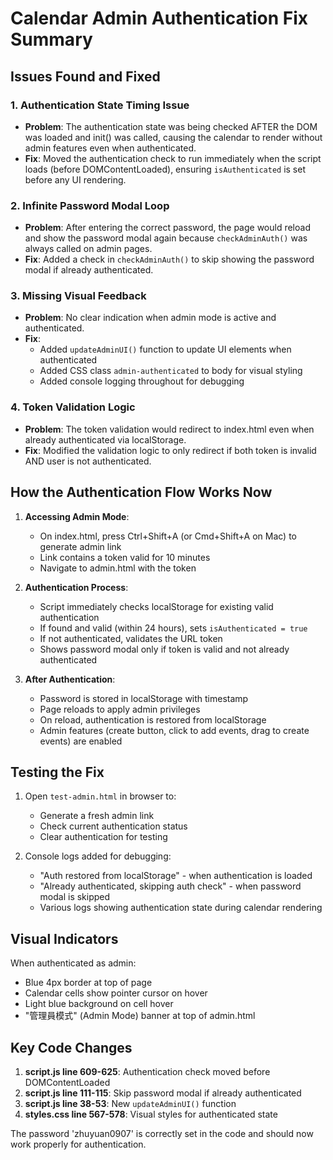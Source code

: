 # Calendar Admin Authentication Fix Summary

## Issues Found and Fixed

### 1. **Authentication State Timing Issue**
- **Problem**: The authentication state was being checked AFTER the DOM was loaded and init() was called, causing the calendar to render without admin features even when authenticated.
- **Fix**: Moved the authentication check to run immediately when the script loads (before DOMContentLoaded), ensuring `isAuthenticated` is set before any UI rendering.

### 2. **Infinite Password Modal Loop**
- **Problem**: After entering the correct password, the page would reload and show the password modal again because `checkAdminAuth()` was always called on admin pages.
- **Fix**: Added a check in `checkAdminAuth()` to skip showing the password modal if already authenticated.

### 3. **Missing Visual Feedback**
- **Problem**: No clear indication when admin mode is active and authenticated.
- **Fix**: 
  - Added `updateAdminUI()` function to update UI elements when authenticated
  - Added CSS class `admin-authenticated` to body for visual styling
  - Added console logging throughout for debugging

### 4. **Token Validation Logic**
- **Problem**: The token validation would redirect to index.html even when already authenticated via localStorage.
- **Fix**: Modified the validation logic to only redirect if both token is invalid AND user is not authenticated.

## How the Authentication Flow Works Now

1. **Accessing Admin Mode**:
   - On index.html, press Ctrl+Shift+A (or Cmd+Shift+A on Mac) to generate admin link
   - Link contains a token valid for 10 minutes
   - Navigate to admin.html with the token

2. **Authentication Process**:
   - Script immediately checks localStorage for existing valid authentication
   - If found and valid (within 24 hours), sets `isAuthenticated = true`
   - If not authenticated, validates the URL token
   - Shows password modal only if token is valid and not already authenticated

3. **After Authentication**:
   - Password is stored in localStorage with timestamp
   - Page reloads to apply admin privileges
   - On reload, authentication is restored from localStorage
   - Admin features (create button, click to add events, drag to create events) are enabled

## Testing the Fix

1. Open `test-admin.html` in browser to:
   - Generate a fresh admin link
   - Check current authentication status
   - Clear authentication for testing

2. Console logs added for debugging:
   - "Auth restored from localStorage" - when authentication is loaded
   - "Already authenticated, skipping auth check" - when password modal is skipped
   - Various logs showing authentication state during calendar rendering

## Visual Indicators

When authenticated as admin:
- Blue 4px border at top of page
- Calendar cells show pointer cursor on hover
- Light blue background on cell hover
- "管理員模式" (Admin Mode) banner at top of admin.html

## Key Code Changes

1. **script.js line 609-625**: Authentication check moved before DOMContentLoaded
2. **script.js line 111-115**: Skip password modal if already authenticated
3. **script.js line 38-53**: New `updateAdminUI()` function
4. **styles.css line 567-578**: Visual styles for authenticated state

The password 'zhuyuan0907' is correctly set in the code and should now work properly for authentication.